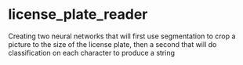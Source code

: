 # license_plate_reader
Creating two neural networks that will first use segmentation to crop a picture to the size of the license plate, then a second that will do classification on each character to produce a string
